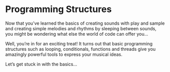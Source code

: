 # Programming Structures 

Now that you’ve learned the basics of creating sounds with play and sample and creating simple melodies and rhythms by sleeping between sounds, you might be wondering what else the world of code can offer you… 

Well, you’re in for an exciting treat! It turns out that basic programming structures such as looping, conditionals, functions and threads give you amazingly powerful tools to express your musical ideas. 

Let’s get stuck in with the basics…
